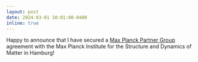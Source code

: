 ```yaml
---
layout: post
date: 2024-03-01 10:01:00-0400
inline: true
---
```


Happy to announce that I have secured a [Max Planck Partner Group](https://www.mpg.de/272644/partner-groups) agreement with the Max Planck Institute for the Structure and Dynamics of Matter in Hamburg!
